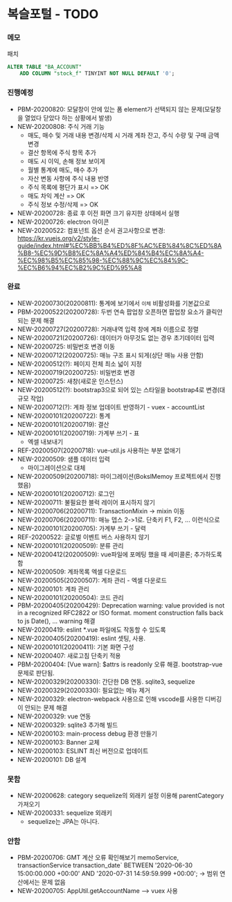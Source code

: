 # 복슬포털 - TODO

### 메모
패치
```sql
ALTER TABLE "BA_ACCOUNT"
	ADD COLUMN "stock_f" TINYINT NOT NULL DEFAULT '0';
```


### 진행예정
- PBM-20200820: 모달창이 안에 있는 폼 element가 선택되지 않는 문제(모달창을 열었다 닫았다 하는 상황에서 발생)
- NEW-20200808: 주식 거래 기능
  - 매도, 매수 및 거래 내용 변경/삭제 시 거래 계좌 잔고, 주식 수량 및 구매 금액 변경
  - 결산 항목에 주식 항목 추가
  - 매도 시 이익, 손해 정보 보이게
  - 월별 통계에 매도, 매수 추가
  - 자산 변동 사항에 주식 내용 반영
  - 주식 목록에 평단가 표시 => OK
  - 매도 차익 계산 => OK
  - 주식 정보 수정/삭제 => OK
- NEW-20200728: 종료 후 이전 화면 크기 유지한 상태에서 실행
- NEW-20200726: electron 아이콘
- NEW-20200522: 컴포넌트 옵션 순서 권고사항으로 변경: https://kr.vuejs.org/v2/style-guide/index.html#%EC%BB%B4%ED%8F%AC%EB%84%8C%ED%8A%B8-%EC%9D%B8%EC%8A%A4%ED%84%B4%EC%8A%A4-%EC%98%B5%EC%85%98-%EC%88%9C%EC%84%9C-%EC%B6%94%EC%B2%9C%ED%95%A8

### 완료
- NEW-20200730(20200811): 통계에 보기에서 `이체` 비활성화를 기본값으로
- PBM-20200522(20200728): 두번 연속 팝업창 오픈하면 팝업창 요소가 클릭안되는 문제 해결
- NEW-20200727(20200728): 거래내역 입력 창에 계좌 이름으로 정렬
- NEW-20200721(20200726): 데이터가 아무것도 없는 경우 초기데이터 입력
- NEW-20200725: 비밀번호 변경 이동
- NEW-20200712(20200725): 매뉴 구조 표시 되게(상단 매뉴 사용 안함)
- NEW-20200512(?): 페이지 전체 최소 넓이 지정
- NEW-20200719(20200725): 비밀번호 변경
- NEW-20200725: 새창(새로운 인스턴스)
- NEW-20200512(?): bootstrap3으로 되어 있는 스타일을 bootstrap4로 변경(대규모 작업)
- NEW-20200712(?): 계좌 정보 업데이트 반영하기 - vuex - accountList
- NEW-20200101(20200722): 통계
- NEW-20200101(20200719): 결산
- NEW-20200101(20200719): 가계부 쓰기 - 표
  - 엑셀 내보내기
- REF-20200507(20200718): vue-util.js 사용하는 부분 없애기
- NEW-20200509: 샘플 데이터 입력
  - 마이그레이션으로 대체
- NEW-20200509(20200718): 마이그레이션(BokslMemoy 프로젝트에서 진행했음)
- NEW-20200101(20200712): 로그인
- NEW-20200711: 불필요한 블럭 레이어 표시하지 않기
- NEW-20200706(20200711): TransactionMixin -> mixin 이동
- NEW-20200706(20200711): 매뉴 뎁스 2->1로. 단축키 F1, F2, ... 이런식으로
- NEW-20200101(20200705): 가계부 쓰기 - 달력
- REF-20200522: 글로벌 이벤트 버스 사용하지 않기
- NEW-20200101(20200509): 분류 관리
- NEW-20200412(20200509): vue파일에 포메팅 했을 때 세미콜론; 추가하도록함
- NEW-20200509: 계좌목록 엑셀 다운로드
- NEW-20200505(20200507): 계좌 관리 - 엑셀 다운로드
- NEW-20200101: 계좌 관리
- NEW-20200101(20200504): 코드 관리
- PBM-20200405(20200429): Deprecation warning: value provided is not in a recognized RFC2822 or ISO format. moment construction falls back to js Date(), ... warning 해결
- NEW-20200419: eslint \*.vue 파일에도 작동할 수 있도록
- NEW-20200405(20200419): eslint 셋팅, 사용.
- NEW-20200101(20200411): 기본 화면 구성
- NEW-20200407: 새로고침 단축키 적용
- PBM-20200404: [Vue warn]: \$attrs is readonly 오류 해결. bootstrap-vue 문제로 판단됨.
- NEW-20200329(20200330): 간단한 DB 연동. sqlite3, sequelize
- NEW-20200329(20200330): 필요없는 메뉴 제거
- NEW-20200329: electron-webpack 사용으로 인해 vscode를 사용한 디버깅이 안되는 문제 해결
- NEW-20200329: vue 연동
- NEW-20200329: sqlite3 추가해 빌드
- NEW-20200103: main-process debug 환경 만들기
- NEW-20200103: Banner 교체
- NEW-20200103: ESLINT 최신 버전으로 업데이트
- NEW-20200101: DB 설계

### 못함
- NEW-20200628: category sequelize의 외래키 설정 이용해 parentCategory 가져오기
- NEW-20200331: sequelize 외래키
  - sequelize는 JPA는 아니다.

### 안함
- PBM-20200706: GMT 계산 오류 확인해보기
  memoService, transactionService
  transaction_date` BETWEEN '2020-06-30 15:00:00.000 +00:00' AND '2020-07-31 14:59:59.999 +00:00';
  -> 범위 연산에서는 문제 없음
- NEW-20200705: AppUtil.getAccountName --> vuex 사용
